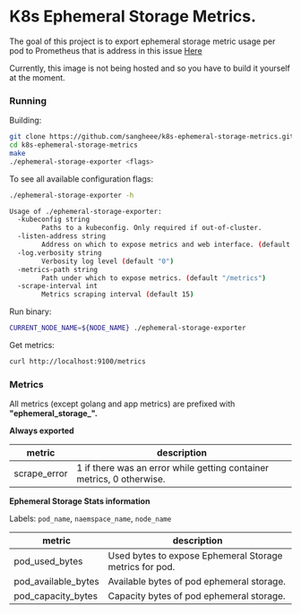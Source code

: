 # K8s Ephemeral Storage Metrics.


The goal of this project is to export ephemeral storage metric usage per pod to Prometheus that is address in this 
issue [Here](https://github.com/kubernetes/kubernetes/issues/69507)

Currently, this image is not being hosted and so you have to build it yourself at the moment. 

### Running

Building:

```bash
git clone https://github.com/sangheee/k8s-ephemeral-storage-metrics.git
cd k8s-ephemeral-storage-metrics
make
./ephemeral-storage-exporter <flags>
```

To see all available configuration flags:

```bash
./ephemeral-storage-exporter -h

Usage of ./ephemeral-storage-exporter:
  -kubeconfig string
        Paths to a kubeconfig. Only required if out-of-cluster.
  -listen-address string
        Address on which to expose metrics and web interface. (default ":9100")
  -log.verbosity string
        Verbosity log level (default "0")
  -metrics-path string
        Path under which to expose metrics. (default "/metrics")
  -scrape-interval int
        Metrics scraping interval (default 15)
```

Run binary:

```bash
CURRENT_NODE_NAME=${NODE_NAME} ./ephemeral-storage-exporter
```

Get metrics:

```bash
curl http://localhost:9100/metrics
```

### Metrics

All metrics (except golang and app metrics) are prefixed with **"ephemeral_storage_".**

**Always exported**

| metric       | description                                                           | 
|--------------|-----------------------------------------------------------------------|
| scrape_error | 1 if there was an error while getting container metrics, 0 otherwise. | 

**Ephemeral Storage Stats information**

Labels: `pod_name`, `naemspace_name`, `node_name`

| metric              | description                                             | 
|---------------------|---------------------------------------------------------|
| pod_used_bytes      | Used bytes to expose Ephemeral Storage metrics for pod. |
| pod_available_bytes | Available bytes of pod ephemeral storage.               |
| pod_capacity_bytes  | Capacity bytes of pod ephemeral storage.                |

